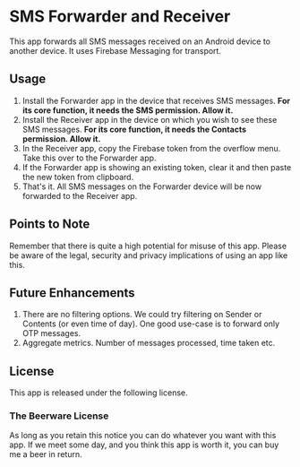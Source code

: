 # SMS Forwarder and Receiver

This app forwards all SMS messages received on an Android device to another device. It uses Firebase Messaging for transport.

## Usage

1. Install the Forwarder app in the device that receives SMS messages. **For its core function, it needs the SMS permission. Allow it.**
2. Install the Receiver app in the device on which you wish to see these SMS messages. **For its core function, it needs the Contacts permission. Allow it.**
3. In the Receiver app, copy the Firebase token from the overflow menu. Take this over to the Forwarder app.
4. If the Forwarder app is showing an existing token, clear it and then paste the new token from clipboard.
5. That's it. All SMS messages on the Forwarder device will be now forwarded to the Receiver app.

## Points to Note

Remember that there is quite a high potential for misuse of this app. Please be aware of the legal, security and privacy implications of using an app like this.

## Future Enhancements

1. There are no filtering options. We could try filtering on Sender or Contents (or even time of day). One good use-case is to forward only OTP messages.
2. Aggregate metrics. Number of messages processed, time taken etc.

## License

This app is released under the following license.

### The Beerware License

As long as you retain this notice you can do whatever you want with this app. If we meet some day, and you think this app is worth it, you can buy me a beer in return.
